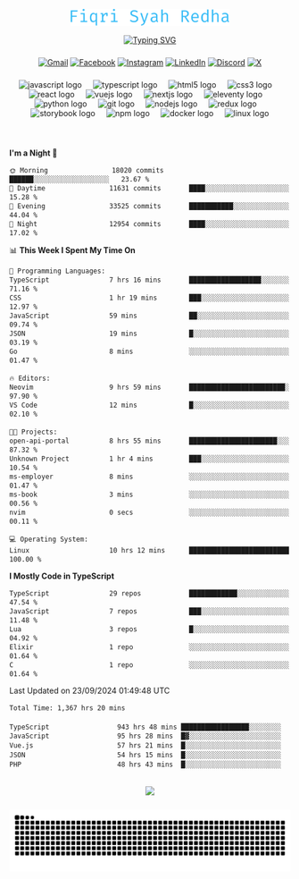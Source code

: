 <p align="center">
  <img src="./assets/name.svg" height="30" alt="Fiqri Syah Redha" />
</p>

<p align="center">
  <a href="https://git.io/typing-svg"><img src="https://readme-typing-svg.demolab.com?font=Fira+Code&pause=1000&center=true&vCenter=true&random=false&width=435&lines=Mid-Level+Frontend+Engineer;2%2B+years+experience;Always+learning+new+things" alt="Typing SVG" /></a>
</p>

###

<div align="center">

  [![Gmail](https://img.shields.io/badge/Gmail-D14836?logo=gmail&logoColor=white)](mailto:fiqrisyahredha@gmail.com)
  [![Facebook](https://img.shields.io/badge/Facebook-%231877F2.svg?logo=Facebook&logoColor=white)](https://www.facebook.com/fiqrisyahredha)
  [![Instagram](https://img.shields.io/badge/Instagram-%23E4405F.svg?logo=Instagram&logoColor=white)](https://instagram.com/fiqrisyahredha)
  [![LinkedIn](https://img.shields.io/badge/Linkedin-%230077B5.svg?logo=linkedin&logoColor=white)](https://www.linkedin.com/in/fiqrisyahredha)
  [![Discord](https://img.shields.io/badge/Discord-%235865F2.svg?&logo=discord&logoColor=white)](https://discordapp.com/users/484183499050582027)
  [![X](https://img.shields.io/badge/X-%23000000.svg?logo=X&logoColor=white)](https://x.com/fiqrisyahredha)
  
</div>

###

<div align="center">
  <img src="https://cdn.jsdelivr.net/gh/devicons/devicon/icons/javascript/javascript-original.svg" height="32" alt="javascript logo"  />
  <img width="12" />
  <img src="https://cdn.jsdelivr.net/gh/devicons/devicon/icons/typescript/typescript-original.svg" height="32" alt="typescript logo"  />
  <img width="12" />
  <img src="https://cdn.jsdelivr.net/gh/devicons/devicon/icons/html5/html5-original.svg" height="32" alt="html5 logo"  />
  <img width="12" />
  <img src="https://cdn.jsdelivr.net/gh/devicons/devicon/icons/css3/css3-original.svg" height="32" alt="css3 logo"  />
  <img width="12" />
  <img src="https://cdn.jsdelivr.net/gh/devicons/devicon/icons/react/react-original.svg" height="32" alt="react logo"  />
  <img width="12" />
  <img src="https://cdn.jsdelivr.net/gh/devicons/devicon/icons/vuejs/vuejs-original.svg" height="32" alt="vuejs logo"  />
  <img width="12" />
  <img src="https://cdn.jsdelivr.net/gh/devicons/devicon/icons/nextjs/nextjs-original.svg" height="32" alt="nextjs logo"  />
  <img width="12" />
  <img src="https://cdn.jsdelivr.net/gh/devicons/devicon/icons/eleventy/eleventy-original.svg" height="32" alt="eleventy logo"  />
  <img width="12" />
  <img src="https://cdn.jsdelivr.net/gh/devicons/devicon/icons/python/python-original.svg" height="32" alt="python logo"  />
  <img width="12" />
  <img src="https://cdn.jsdelivr.net/gh/devicons/devicon/icons/git/git-original.svg" height="32" alt="git logo"  />
  <img width="12" />
  <img src="https://cdn.jsdelivr.net/gh/devicons/devicon/icons/nodejs/nodejs-original.svg" height="32" alt="nodejs logo"  />
  <img width="12" />
  <img src="https://cdn.jsdelivr.net/gh/devicons/devicon/icons/redux/redux-original.svg" height="32" alt="redux logo"  />
  <img width="12" />
  <img src="https://cdn.jsdelivr.net/gh/devicons/devicon/icons/storybook/storybook-original.svg" height="32" alt="storybook logo"  />
  <img width="12" />
  <img src="https://cdn.jsdelivr.net/gh/devicons/devicon/icons/npm/npm-original-wordmark.svg" height="32" alt="npm logo"  />
  <img width="12" />
  <img src="https://cdn.jsdelivr.net/gh/devicons/devicon/icons/docker/docker-original.svg" height="32" alt="docker logo"  />
  <img width="12" />
  <img src="https://cdn.jsdelivr.net/gh/devicons/devicon/icons/linux/linux-original.svg" height="32" alt="linux logo"  />
</div>

###

<br clear="both">

<!--START_SECTION:waka1-->
**I'm a Night 🦉** 

```text
🌞 Morning                18020 commits       ██████░░░░░░░░░░░░░░░░░░░   23.67 % 
🌆 Daytime                11631 commits       ████░░░░░░░░░░░░░░░░░░░░░   15.28 % 
🌃 Evening                33525 commits       ███████████░░░░░░░░░░░░░░   44.04 % 
🌙 Night                  12954 commits       ████░░░░░░░░░░░░░░░░░░░░░   17.02 % 
```


📊 **This Week I Spent My Time On** 

```text
💬 Programming Languages: 
TypeScript               7 hrs 16 mins       ██████████████████░░░░░░░   71.16 % 
CSS                      1 hr 19 mins        ███░░░░░░░░░░░░░░░░░░░░░░   12.97 % 
JavaScript               59 mins             ██░░░░░░░░░░░░░░░░░░░░░░░   09.74 % 
JSON                     19 mins             █░░░░░░░░░░░░░░░░░░░░░░░░   03.19 % 
Go                       8 mins              ░░░░░░░░░░░░░░░░░░░░░░░░░   01.47 % 

🔥 Editors: 
Neovim                   9 hrs 59 mins       ████████████████████████░   97.90 % 
VS Code                  12 mins             █░░░░░░░░░░░░░░░░░░░░░░░░   02.10 % 

🐱‍💻 Projects: 
open-api-portal          8 hrs 55 mins       ██████████████████████░░░   87.32 % 
Unknown Project          1 hr 4 mins         ███░░░░░░░░░░░░░░░░░░░░░░   10.54 % 
ms-employer              8 mins              ░░░░░░░░░░░░░░░░░░░░░░░░░   01.47 % 
ms-book                  3 mins              ░░░░░░░░░░░░░░░░░░░░░░░░░   00.56 % 
nvim                     0 secs              ░░░░░░░░░░░░░░░░░░░░░░░░░   00.11 % 

💻 Operating System: 
Linux                    10 hrs 12 mins      █████████████████████████   100.00 % 
```

**I Mostly Code in TypeScript** 

```text
TypeScript               29 repos            ████████████░░░░░░░░░░░░░   47.54 % 
JavaScript               7 repos             ███░░░░░░░░░░░░░░░░░░░░░░   11.48 % 
Lua                      3 repos             █░░░░░░░░░░░░░░░░░░░░░░░░   04.92 % 
Elixir                   1 repo              ░░░░░░░░░░░░░░░░░░░░░░░░░   01.64 % 
C                        1 repo              ░░░░░░░░░░░░░░░░░░░░░░░░░   01.64 % 
```




 Last Updated on 23/09/2024 01:49:48 UTC
<!--END_SECTION:waka1-->

<!--START_SECTION:waka2-->

```txt
Total Time: 1,367 hrs 20 mins

TypeScript                 943 hrs 48 mins █████████████████░░░░░░░░   68.44 %
JavaScript                 95 hrs 28 mins  █▓░░░░░░░░░░░░░░░░░░░░░░░   06.92 %
Vue.js                     57 hrs 21 mins  █░░░░░░░░░░░░░░░░░░░░░░░░   04.16 %
JSON                       54 hrs 15 mins  █░░░░░░░░░░░░░░░░░░░░░░░░   03.93 %
PHP                        48 hrs 43 mins  █░░░░░░░░░░░░░░░░░░░░░░░░   03.53 %
```

<!--END_SECTION:waka2-->

<br clear="both">

<div align="center">
  <img src="https://github-readme-streak-stats.herokuapp.com/?user=fiqrisr&theme=ayu-mirage&hide_border=false" height="160" />
</div>

###

<img src="https://raw.githubusercontent.com/fiqrisr/fiqrisr/output/snake.svg" alt="Snake animation" />

###
